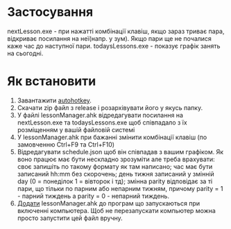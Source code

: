 # Застосування
nextLesson.exe - при нажатті комбінації клавіш, якщо зараз триває пара, відкриває посилання на неї(напр. у зум). Якщо пари ще не почалися каже час до наступної пари.
todaysLessons.exe - показує графік занять на сьогодні.

# Як встановити
1) Завантажити [autohotkey]([url](https://www.autohotkey.com/)https://www.autohotkey.com/).
2) Скачати zip файл з release і розархівувати його у якусь папку.
3) У файлі lessonManager.ahk відредагувати посилання на nextLesson.exe та todaysLessons.exe щоб співпадало з їх розміщенням у вашій файловій системі
4) У lessonManager.ahk при бажанні змінити комбінації клавіш (по замовченню Ctrl+F9 та Ctrl+F10)
5) Відредагувати schedule.json щоб він співпадав з вашим графіком. Як воно працює має бути нескладно зрозуміти але треба врахувати: своє запишіть по такому формату як там написано; час має бути записаний hh:mm без скорочень; день тижня записаний у змінній day (0 = понеділок 1 = вівторок і тд); змінна parity відповідає за ті пари, що тільки по парним або непарним тижням, причому parity = 1 - парний тиждень а parity = 0 - непарний тиждень.
6) [Додати]([url](https://support.microsoft.com/en-us/windows/add-an-app-to-run-automatically-at-startup-in-windows-10-150da165-dcd9-7230-517b-cf3c295d89dd#:~:text=With%20the%20file%20location%20open,location%20to%20the%20Startup%20folder.)https://support.microsoft.com/en-us/windows/add-an-app-to-run-automatically-at-startup-in-windows-10-150da165-dcd9-7230-517b-cf3c295d89dd#:~:text=With%20the%20file%20location%20open,location%20to%20the%20Startup%20folder.) lessonManager.ahk до програм що запускаються при включенні компьютера. Щоб не перезапускати компьютер можна просто запустити цей файл вручну.
